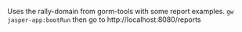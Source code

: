 Uses the rally-domain from gorm-tools with some report examples. 
`gw jasper-app:bootRun` then go to http://localhost:8080/reports
